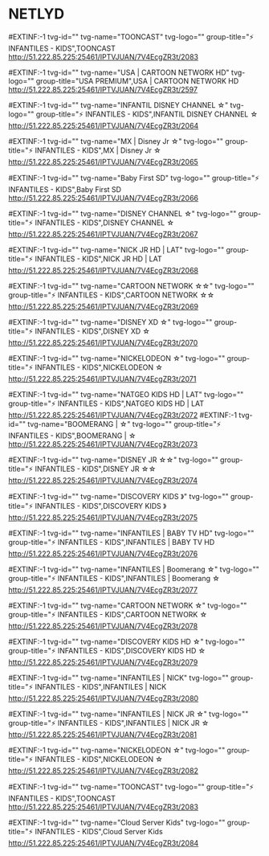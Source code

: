 # NETLYD
#EXTINF:-1 tvg-id="" tvg-name="TOONCAST" tvg-logo="" group-title="⚡ INFANTILES - KIDS",TOONCAST
http://51.222.85.225:25461/IPTVJUAN/7V4EcgZR3t/2083

#EXTINF:-1 tvg-id="" tvg-name="USA | CARTOON NETWORK HD" tvg-logo="" group-title="USA PREMIUM",USA | CARTOON NETWORK HD
http://51.222.85.225:25461/IPTVJUAN/7V4EcgZR3t/2597

#EXTINF:-1 tvg-id="" tvg-name="INFANTIL DISNEY CHANNEL ☆" tvg-logo="" group-title="⚡ INFANTILES - KIDS",INFANTIL DISNEY CHANNEL ☆
http://51.222.85.225:25461/IPTVJUAN/7V4EcgZR3t/2064

#EXTINF:-1 tvg-id="" tvg-name="MX | Disney Jr ☆" tvg-logo="" group-title="⚡ INFANTILES - KIDS",MX | Disney Jr ☆
http://51.222.85.225:25461/IPTVJUAN/7V4EcgZR3t/2065

#EXTINF:-1 tvg-id="" tvg-name="Baby First SD" tvg-logo="" group-title="⚡ INFANTILES - KIDS",Baby First SD
http://51.222.85.225:25461/IPTVJUAN/7V4EcgZR3t/2066

#EXTINF:-1 tvg-id="" tvg-name="DISNEY CHANNEL ☆" tvg-logo="" group-title="⚡ INFANTILES - KIDS",DISNEY CHANNEL ☆
http://51.222.85.225:25461/IPTVJUAN/7V4EcgZR3t/2067

#EXTINF:-1 tvg-id="" tvg-name="NICK JR HD | LAT" tvg-logo="" group-title="⚡ INFANTILES - KIDS",NICK JR HD | LAT
http://51.222.85.225:25461/IPTVJUAN/7V4EcgZR3t/2068

#EXTINF:-1 tvg-id="" tvg-name="CARTOON NETWORK ☆☆" tvg-logo="" group-title="⚡ INFANTILES - KIDS",CARTOON NETWORK ☆☆
http://51.222.85.225:25461/IPTVJUAN/7V4EcgZR3t/2069

#EXTINF:-1 tvg-id="" tvg-name="DISNEY XD ☆" tvg-logo="" group-title="⚡ INFANTILES - KIDS",DISNEY XD ☆
http://51.222.85.225:25461/IPTVJUAN/7V4EcgZR3t/2070

#EXTINF:-1 tvg-id="" tvg-name="NICKELODEON ☆" tvg-logo="" group-title="⚡ INFANTILES - KIDS",NICKELODEON ☆
http://51.222.85.225:25461/IPTVJUAN/7V4EcgZR3t/2071

#EXTINF:-1 tvg-id="" tvg-name="NATGEO KIDS HD | LAT" tvg-logo="" group-title="⚡ INFANTILES - KIDS",NATGEO KIDS HD | LAT
http://51.222.85.225:25461/IPTVJUAN/7V4EcgZR3t/2072
#EXTINF:-1 tvg-id="" tvg-name="BOOMERANG | ☆" tvg-logo="" group-title="⚡ INFANTILES - KIDS",BOOMERANG | ☆
http://51.222.85.225:25461/IPTVJUAN/7V4EcgZR3t/2073

#EXTINF:-1 tvg-id="" tvg-name="DISNEY JR ☆☆" tvg-logo="" group-title="⚡ INFANTILES - KIDS",DISNEY JR ☆☆
http://51.222.85.225:25461/IPTVJUAN/7V4EcgZR3t/2074

#EXTINF:-1 tvg-id="" tvg-name="DISCOVERY KIDS 》" tvg-logo="" group-title="⚡ INFANTILES - KIDS",DISCOVERY KIDS 》
http://51.222.85.225:25461/IPTVJUAN/7V4EcgZR3t/2075

#EXTINF:-1 tvg-id="" tvg-name="INFANTILES | BABY TV HD" tvg-logo="" group-title="⚡ INFANTILES - KIDS",INFANTILES | BABY TV HD
http://51.222.85.225:25461/IPTVJUAN/7V4EcgZR3t/2076

#EXTINF:-1 tvg-id="" tvg-name="INFANTILES | Boomerang ☆" tvg-logo="" group-title="⚡ INFANTILES - KIDS",INFANTILES | Boomerang ☆
http://51.222.85.225:25461/IPTVJUAN/7V4EcgZR3t/2077

#EXTINF:-1 tvg-id="" tvg-name="CARTOON NETWORK ☆" tvg-logo="" group-title="⚡ INFANTILES - KIDS",CARTOON NETWORK ☆
http://51.222.85.225:25461/IPTVJUAN/7V4EcgZR3t/2078

#EXTINF:-1 tvg-id="" tvg-name="DISCOVERY KIDS HD ☆" tvg-logo="" group-title="⚡ INFANTILES - KIDS",DISCOVERY KIDS HD ☆
http://51.222.85.225:25461/IPTVJUAN/7V4EcgZR3t/2079

#EXTINF:-1 tvg-id="" tvg-name="INFANTILES | NICK" tvg-logo="" group-title="⚡ INFANTILES - KIDS",INFANTILES | NICK
http://51.222.85.225:25461/IPTVJUAN/7V4EcgZR3t/2080

#EXTINF:-1 tvg-id="" tvg-name="INFANTILES | NICK JR ☆" tvg-logo="" group-title="⚡ INFANTILES - KIDS",INFANTILES | NICK JR ☆
http://51.222.85.225:25461/IPTVJUAN/7V4EcgZR3t/2081

#EXTINF:-1 tvg-id="" tvg-name="NICKELODEON  ☆" tvg-logo="" group-title="⚡ INFANTILES - KIDS",NICKELODEON  ☆
http://51.222.85.225:25461/IPTVJUAN/7V4EcgZR3t/2082

#EXTINF:-1 tvg-id="" tvg-name="TOONCAST" tvg-logo="" group-title="⚡ INFANTILES - KIDS",TOONCAST
http://51.222.85.225:25461/IPTVJUAN/7V4EcgZR3t/2083

#EXTINF:-1 tvg-id="" tvg-name="Cloud Server Kids" tvg-logo="" group-title="⚡ INFANTILES - KIDS",Cloud Server Kids
http://51.222.85.225:25461/IPTVJUAN/7V4EcgZR3t/2084




